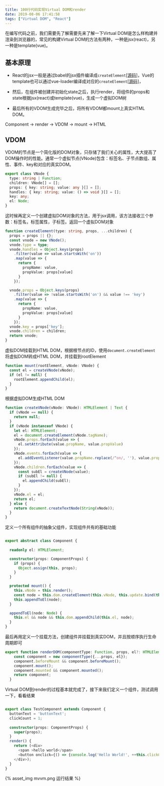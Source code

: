 ```yaml
---
title: 100行代码实现Virtual DOM和render
date: 2019-08-06 17:41:58
tags: ["Virtual DOM", "React"]
---
```

在编写代码之前，我们需要先了解需要先来了解一下Virtual DOM是怎么样构建并渲染到浏览器的，常见的构建Virtual DOM的方法有两种，一种是jsx(react)，另一种是template(vue)。
<!--more-->

## 基本原理
* React的jsx一般是通过babel的jsx插件编译成`createElement`[[源码]](https://github.com/facebook/react/blob/master/packages/react/src/ReactElement.js#L348)，Vue的template也可以通过vue-loader编译成对应的`createElement`[[源码]](https://github.com/facebook/react/blob/master/packages/react/src/ReactElement.js#L348)，

* 然后，在组件被创建并初始化state之后，执行render，将组件的props和state根据jsx(react)或template(vue)，生成一个虚拟DOM树

* 最后所有的VDOM生成完毕之后，将所有VDOM都mount上真实HTML DOM。

Component -> render -> VDOM -> mount -> HTML

## VDOM
VDOM的节点是一个简化版的DOM对象，只存储了我们关心的属性，大大提高了DOM操作时的性能。通常一个虚拟节点(VNode)包含：标签名、子节点数组、属性、事件、key和对应的真实DOM。
```ts
export class VNode {
  type: string | Function;
  children: VNode[] = [];
  props: { key: string; value: any }[] = [];
  handles: { key: string; value: () => void }[] = [];
  key: any;
  el: Node;
}
```

这时候再定义一个创建虚拟DOM对象的方法，用于jsx调用，该方法接收三个参数：标签名，标签属性，子标签。返回一个虚拟DOM对象
```ts
function createElement(type: string, props, ...children) {
  props = props || {};
  const vnode = new VNode();
  vnode.type = type;
  vnode.handles = Object.keys(props)
    .filter(value => value.startsWith('on'))
    .map(value => {
      return {
        propName: value,
        propValue: props[value]
      }
    });

  vnode.props = Object.keys(props)
    .filter(value => !value.startsWith('on') && value !== 'key')
    .map(value => {
      return {
        propName: value,
        propValue: props[value]
      }
    });
  vnode.key = props['key'];
  vnode.children = children;
  return vnode;
}

```

虚拟DOM挂载到HTML DOM，根据根节点的ID，使用`document.createElement`将虚拟DOM转成HTML DOM，并挂载到rootElement
```ts
function mount(rootElement, vNode: VNode) {
  const el = createVNode(vNode);
  if (el != null) {
    rootElement.appendChild(el);
  }
}
```

根据虚拟DOM生成HTML DOM
```ts
function createVNode(vNode: VNode): HTMLElement | Text {
  if (vNode == null) {
    return null;
  }
  if (vNode instanceof VNode) {
    let el: HTMLElement;
    el = document.createElement(vNode.tagName);
    vNode.props.forEach(value => {
      el.setAttribute(value.propName, value.propValue)
    });
    vNode.events.forEach(value => {
      el.addEventListener(value.propName.replace(/^on/, ''), value.propValue);
    });
    vNode.children.forEach(value => {
      const subEl = createVNode(value);
      if (subEl != null) {
        el.appendChild(subEl);
      }
    });
    vNode.el = el;
    return el;
  } else {
    return document.createTextNode(String(vNode));
  }
}
```

定义一个所有组件的抽象父组件，实现组件共有的基础功能

```ts

export abstract class Component {
    
  readonly el: HTMLElement;

  constructor(props: ComponentProps) {
    if (props) {
      Object.assign(this, props);
    }
  }

  protected mount() {
    this.vNode = this.render();
    const node = this.dom.createElement(this.vNode, this.update.bind(this));
    this.appendToEl(node);
  }

  appendToEl(node: Node) {
    this.el && node && this.dom.appendChild(this.el, node);
  }
}
```

最后再用定义一个挂载方法，创建组件并挂载到真实DOM，并且按顺序执行生命周期即可

```ts
export function renderDOM(componentType: Function, props, el?: HTMLElement) {
    const component = new componentType({...props, el});
    component.beforeMount && component.beforeMount();
    component.mount();
    component.mounted && component.mounted();
    return component;
  }

```

Virtual DOM到render的过程基本就完成了，接下来我们定义一个组件，测试调用一下，看看结果
```ts

export class TestComponent extends Component {
  buttonText = 'buttonText';
  clickCount = 1;
  
  constructor(props: ComponentProps) {
    super(props);
  }
  render() {
    return (<div>
      <span >hello world</span>
      <button onclick={() => {console.log('Hello World!', ++this.clickCount)}}>{this.buttonText}</button>
    </div>);
  }
}


```

{% asset_img mvvm.png 运行结果 %}

